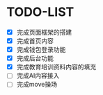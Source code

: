 # TODO-LIST
- [x] 完成页面框架的搭建
- [x] 完成首页内容
- [x] 完成钱包登录功能
- [x] 完成后台功能
- [x] 完成教育培训资料内容的填充
- [ ] 完成AI内容接入
- [ ] 完成move操场